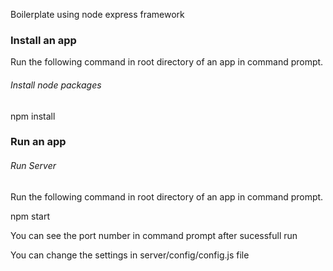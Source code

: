 Boilerplate using node express framework

### Install an app

Run the following command in root directory of an app in command prompt.

###### *Install node packages*

npm install

### Run an app

###### *Run Server*

Run the following command in root directory of an app in command prompt.

npm start

You can see the port number in command prompt after sucessfull run

You can change the settings in server/config/config.js file
